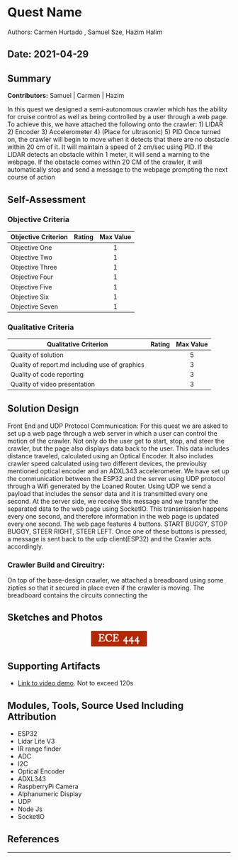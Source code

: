 # Quest Name
Authors: Carmen Hurtado , Samuel Sze, Hazim Halim

Date: 2021-04-29
-----

## Summary
**Contributors:**
Samuel | Carmen | Hazim


In this quest we designed a semi-autonomous crawler which has the ability for cruise control as well as being controlled by a user through a web page.
To achieve this, we have attached the following onto the crawler: 
    1) LIDAR
    2) Encoder
    3) Accelerometer
    4) (Place for ultrasonic)
    5) PID
Once turned on, the crawler will begin to move when it detects that there are no obstacle within 20 cm of it. It will maintain a speed of 2 cm/sec using PID. If the LIDAR detects an obstacle within 1 meter, it will send a warning to the webpage. If the obstacle comes within 20 CM of the crawler, it will automatically stop and send a message to the webpage prompting the next course of action

## Self-Assessment

### Objective Criteria

| Objective Criterion | Rating | Max Value  | 
|---------------------------------------------|:-----------:|:---------:|
| Objective One |  |  1     | 
| Objective Two |  |  1     | 
| Objective Three |  |  1     | 
| Objective Four |  |  1     | 
| Objective Five |  |  1     | 
| Objective Six |  |  1     | 
| Objective Seven |  |  1     | 


### Qualitative Criteria

| Qualitative Criterion | Rating | Max Value  | 
|---------------------------------------------|:-----------:|:---------:|
| Quality of solution |  |  5     | 
| Quality of report.md including use of graphics |  |  3     | 
| Quality of code reporting |  |  3     | 
| Quality of video presentation |  |  3     | 


## Solution Design
Front End and UDP Protocol Communication:
For this quest we are asked to set up a web page through a web server in which a user can control the motion of the crawler. Not only do the user get to start, stop, and steer the crawler, but the page also displays data back to the user. This data includes distance traveled, calculated using an Optical Encoder. It also includes crawler speed calculated using two different devices, the previoulsy mentioned optical encoder and an ADXL343 accelerometer.
We have set up the communication between the ESP32 and the server using UDP protocol through a Wifi generated by the Loaned Router. Using UDP we send a payload that includes the sensor data and it is transmitted every one second. At the server side, we receive this message and we transfer the separated data to the web page using SocketIO. This transmission happens every one second, and therefore information in the web page is updated every one second. 
The web page features 4 buttons. START BUGGY, STOP BUGGY, STEER RIGHT, STEER LEFT. Once one of these buttons is pressed, a message is sent back to the udp client(ESP32) and the Crawler acts accordingly. 


### Crawler Build and Circuitry:

On top of the base-design crawler, we attached  a breadboard using some zipties so that it secured in place even if the crawler is moving. 
The breadboard contains the circuits connecting the 


## Sketches and Photos
<center><img src="./images/ece444.png" width="25%" /></center>  
<center> </center>


## Supporting Artifacts
- [Link to video demo](). Not to exceed 120s


## Modules, Tools, Source Used Including Attribution
- ESP32
- Lidar Lite V3
- IR range finder 
- ADC
- I2C
- Optical Encoder 
- ADXL343
- RaspberryPi Camera
- Alphanumeric Display
- UDP 
- Node Js
- SocketIO
## References

-----

